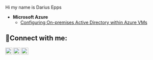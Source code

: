 Hi my name is Darius Epps

- <b>Microsoft Azure</b>
  - [Configuring On-premises Active Directory within Azure VMs](https://github.com/joshmadakorcc/configure-ad)
  

<h2>🤳Connect with me:</h2>

[<img align="left" alt="Josh | Twitter" width="22px" src="https://cdn.jsdelivr.net/npm/simple-icons@v3/icons/twitter.svg" />][twitter]
[<img align="left" alt="Josh | LinkedIn" width="22px" src="https://cdn.jsdelivr.net/npm/simple-icons@v3/icons/linkedin.svg" />][linkedin]
[<img align="left" alt="Josh | Instagram" width="22px" src="https://cdn.jsdelivr.net/npm/simple-icons@v3/icons/instagram.svg" />][instagram]

[twitter]: https://twitter.com/theykno_DJ
[instagram]: https://www.instagram.com/DariusEpps
[linkedin]: https://linkedin.com/in/@dj.epps
